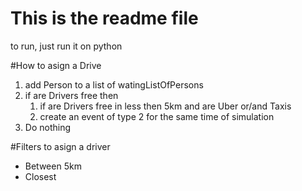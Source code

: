 # This is the readme file

to run, just run it on python

#How to asign a Drive
1. add Person to a list of watingListOfPersons
2. if are Drivers free then
	1. if are Drivers free in less then 5km and are Uber or/and Taxis
	2. create an event of type 2 for the same time of simulation
3. Do nothing

#Filters to asign a driver
* Between 5km 
* Closest

